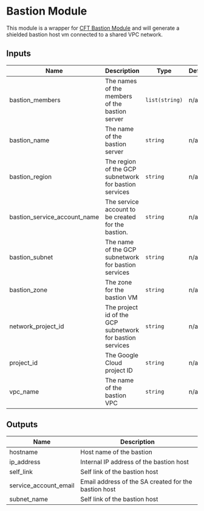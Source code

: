 # Bastion Module
This module is a wrapper for [CFT Bastion Module](https://github.com/terraform-google-modules/terraform-google-bastion-host) and will generate a shielded bastion host vm connected to a shared VPC network.

<!-- BEGINNING OF PRE-COMMIT-TERRAFORM DOCS HOOK -->
## Inputs

| Name | Description | Type | Default | Required |
|------|-------------|------|---------|:--------:|
| bastion\_members | The names of the members of the bastion server | `list(string)` | n/a | yes |
| bastion\_name | The name of the bastion server | `string` | n/a | yes |
| bastion\_region | The region of the GCP subnetwork for bastion services | `string` | n/a | yes |
| bastion\_service\_account\_name | The service account to be created for the bastion. | `string` | n/a | yes |
| bastion\_subnet | The name of the GCP subnetwork for bastion services | `string` | n/a | yes |
| bastion\_zone | The zone for the bastion VM | `string` | n/a | yes |
| network\_project\_id | The project id of the GCP subnetwork for bastion services | `string` | n/a | yes |
| project\_id | The Google Cloud project ID | `string` | n/a | yes |
| vpc\_name | The name of the bastion VPC | `string` | n/a | yes |

## Outputs

| Name | Description |
|------|-------------|
| hostname | Host name of the bastion |
| ip\_address | Internal IP address of the bastion host |
| self\_link | Self link of the bastion host |
| service\_account\_email | Email address of the SA created for the bastion host |
| subnet\_name | Self link of the bastion host |

<!-- END OF PRE-COMMIT-TERRAFORM DOCS HOOK -->
